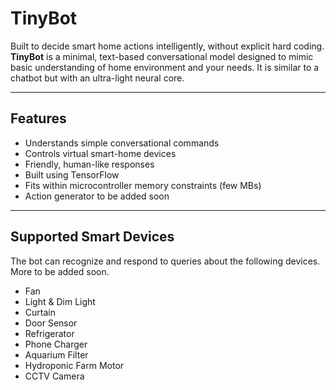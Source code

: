 # TinyBot

Built to decide smart home actions intelligently, without explicit hard coding. **TinyBot** is a minimal, text-based conversational model designed to mimic basic understanding of home environment and your needs. It is similar to a chatbot but with an ultra-light neural core.

---

## Features

- Understands simple conversational commands  
- Controls virtual smart-home devices  
- Friendly, human-like responses  
- Built using TensorFlow
- Fits within microcontroller memory constraints (few MBs)  
- Action generator to be added soon

---

## Supported Smart Devices

The bot can recognize and respond to queries about the following devices. More to be added soon.

- Fan  
- Light & Dim Light  
- Curtain  
- Door Sensor  
- Refrigerator  
- Phone Charger  
- Aquarium Filter  
- Hydroponic Farm Motor  
- CCTV Camera
